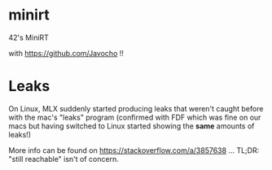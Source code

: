 # minirt
42's MiniRT

with https://github.com/Javocho !!

# Leaks

On Linux, MLX suddenly started producing leaks that weren't caught before with the mac's "leaks" program (confirmed with FDF which was fine on our macs but having switched to Linux started showing the **same** amounts of leaks!)

More info can be found on https://stackoverflow.com/a/3857638 ... TL;DR: "still reachable" isn't of concern.
